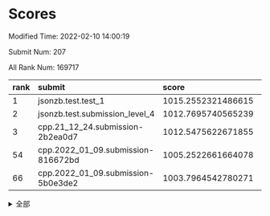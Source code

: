 # Scores

Modified Time: 2022-02-10 14:00:19

Submit Num: 207

All Rank Num: 169717

| rank |               submit               |       score        |       sigma        | pk_num |
| :--- | :--------------------------------- | :----------------- | :----------------- | :----- |
| 1    | jsonzb.test.test_1                 | 1015.2552321486615 | 0.8662918064889529 | 3281   |
| 2    | jsonzb.test.submission_level_4     | 1012.7695740565239 | 0.8096578974626416 | 3281   |
| 3    | cpp.21_12_24.submission-2b2ea0d7   | 1012.5475622671855 | 0.8115018792123107 | 3280   |
| 54   | cpp.2022_01_09.submission-816672bd | 1005.2522661664078 | 0.7284858576396285 | 3283   |
| 66   | cpp.2022_01_09.submission-5b0e3de2 | 1003.7964542780271 | 0.7224771230573982 | 3277   |


<details>
<summary>全部</summary>

| rank |                 submit                 |       score        |       sigma        | pk_num |
| :--- | :------------------------------------- | :----------------- | :----------------- | :----- |
| 1    | jsonzb.test.test_1                     | 1015.2552321486615 | 0.8662918064889529 | 3281   |
| 2    | jsonzb.test.submission_level_4         | 1012.7695740565239 | 0.8096578974626416 | 3281   |
| 3    | cpp.21_12_24.submission-2b2ea0d7       | 1012.5475622671855 | 0.8115018792123107 | 3280   |
| 4    | gobigger.level_3.submission_level_3_34 | 1011.9957965062812 | 0.7669881786944506 | 3281   |
| 5    | gobigger.level_3.submission_level_3_42 | 1011.6707920895848 | 0.7728787031380518 | 3278   |
| 6    | gobigger.level_3.submission_level_3_8  | 1011.6179607351884 | 0.7830592553876936 | 3282   |
| 7    | gobigger.level_3.submission_level_3_31 | 1011.2306055603298 | 0.7889630112401914 | 3285   |
| 8    | gobigger.level_3.submission_level_3_12 | 1011.0119743721782 | 0.796115687956667  | 3278   |
| 9    | gobigger.level_3.submission_level_3_46 | 1010.8732364149583 | 0.7808028300628701 | 3283   |
| 10   | gobigger.level_3.submission_level_3_7  | 1010.8693016589788 | 0.7499319932173407 | 3281   |
| 11   | gobigger.level_3.submission_level_3_47 | 1010.8364690117438 | 0.7759832830683506 | 3282   |
| 12   | gobigger.level_3.submission_level_3_36 | 1010.8338221596872 | 0.7861748345157126 | 3286   |
| 13   | gobigger.level_3.submission_level_3_43 | 1010.7426152111194 | 0.7509456450299244 | 3280   |
| 14   | gobigger.level_3.submission_level_3_48 | 1010.7390575277335 | 0.7686985088058593 | 3280   |
| 15   | gobigger.level_3.submission_level_3_10 | 1010.6915853202765 | 0.7653426665479275 | 3277   |
| 16   | gobigger.level_3.submission_level_3_28 | 1010.673789833694  | 0.738038466645405  | 3273   |
| 17   | gobigger.level_3.submission_level_3_1  | 1010.6690514288667 | 0.7638324217887168 | 3279   |
| 18   | gobigger.level_3.submission_level_3_23 | 1010.5909001173173 | 0.7706029349282573 | 3283   |
| 19   | gobigger.level_3.submission_level_3_25 | 1010.5896562572311 | 0.7580957294009495 | 3280   |
| 20   | gobigger.level_3.submission_level_3_9  | 1010.4946356930369 | 0.7943345883482628 | 3274   |
| 21   | gobigger.level_3.submission_level_3_19 | 1010.4612386027826 | 0.7784024294780699 | 3282   |
| 22   | gobigger.level_3.submission_level_3_17 | 1010.2209756766523 | 0.7615682525537348 | 3283   |
| 23   | gobigger.level_3.submission_level_3_22 | 1010.1548669315641 | 0.7515386845281228 | 3278   |
| 24   | gobigger.level_3.submission_level_3_4  | 1010.087557687654  | 0.7643107733801019 | 3278   |
| 25   | gobigger.level_3.submission_level_3_45 | 1010.0712863884172 | 0.7624621282990268 | 3282   |
| 26   | gobigger.level_3.submission_level_3_3  | 1010.0531904291947 | 0.7621962742307001 | 3279   |
| 27   | gobigger.level_3.submission_level_3_40 | 1009.9985701676504 | 0.7628516996562605 | 3277   |
| 28   | gobigger.level_3.submission_level_3_6  | 1009.9216226198162 | 0.7586549408367117 | 3281   |
| 29   | gobigger.level_3.submission_level_3_16 | 1009.8761065880778 | 0.7405076912374441 | 3276   |
| 30   | gobigger.level_3.submission_level_3_27 | 1009.7778078538496 | 0.7353297308140526 | 3274   |
| 31   | gobigger.level_3.submission_level_3_38 | 1009.6094027870407 | 0.7616659323237378 | 3280   |
| 32   | gobigger.level_3.submission_level_3_0  | 1009.6038433461456 | 0.741797577734387  | 3283   |
| 33   | gobigger.level_3.submission_level_3_20 | 1009.5461514388504 | 0.7470626081224092 | 3277   |
| 34   | gobigger.level_3.submission_level_3_18 | 1009.5140362643151 | 0.7446464779416996 | 3275   |
| 35   | gobigger.level_3.submission_level_3_13 | 1009.513201727255  | 0.7694406926479613 | 3283   |
| 36   | gobigger.level_3.submission_level_3_11 | 1009.381068611361  | 0.7451692580792528 | 3284   |
| 37   | gobigger.level_3.submission_level_3_44 | 1009.3800029390519 | 0.7486990996192618 | 3284   |
| 38   | gobigger.level_3.submission_level_3_30 | 1009.3770646134053 | 0.758657284952685  | 3281   |
| 39   | gobigger.level_3.submission_level_3_41 | 1009.3078749572029 | 0.7626055034069166 | 3281   |
| 40   | gobigger.level_3.submission_level_3_2  | 1009.2762102723284 | 0.738719440887982  | 3279   |
| 41   | gobigger.level_3.submission_level_3_39 | 1009.2701046078676 | 0.7479150690645074 | 3280   |
| 42   | gobigger.level_3.submission_level_3_35 | 1009.2241708919115 | 0.7440249687358313 | 3281   |
| 43   | gobigger.level_3.submission_level_3_29 | 1009.1729659950731 | 0.7444658744759495 | 3281   |
| 44   | gobigger.level_3.submission_level_3_24 | 1009.1585952403267 | 0.7533728421762166 | 3282   |
| 45   | gobigger.level_3.submission_level_3_26 | 1009.123664415854  | 0.7620402443886622 | 3285   |
| 46   | gobigger.level_3.submission_level_3_49 | 1009.0181198970332 | 0.7336439475683865 | 3278   |
| 47   | gobigger.level_3.submission_level_3_15 | 1008.9357679966901 | 0.7644848456761636 | 3274   |
| 48   | gobigger.level_3.submission_level_3_14 | 1008.8948986131168 | 0.7354600924210354 | 3282   |
| 49   | gobigger.level_3.submission_level_3_21 | 1008.8708905862563 | 0.7354606338816979 | 3281   |
| 50   | gobigger.level_3.submission_level_3_5  | 1008.8406848009024 | 0.7420848279449449 | 3276   |
| 51   | gobigger.level_3.submission_level_3_32 | 1008.5002042147643 | 0.7534619764811782 | 3278   |
| 52   | gobigger.level_3.submission_level_3_33 | 1008.354832246434  | 0.7564882124504619 | 3282   |
| 53   | gobigger.level_3.submission_level_3_37 | 1008.1578175534227 | 0.7591974038515037 | 3281   |
| 54   | cpp.2022_01_09.submission-816672bd     | 1005.2522661664078 | 0.7284858576396285 | 3283   |
| 55   | gobigger.level_1.submission_level_1_10 | 1005.0850329236507 | 0.7280194144426767 | 3284   |
| 56   | gobigger.level_1.submission_level_1_6  | 1004.8481468493939 | 0.7174686714779094 | 3282   |
| 57   | gobigger.level_1.submission_level_1_31 | 1004.7860428114577 | 0.7249932666088794 | 3278   |
| 58   | gobigger.level_1.submission_level_1_21 | 1004.6774374015304 | 0.7307876447905166 | 3279   |
| 59   | gobigger.level_1.submission_level_1_1  | 1004.4988011619039 | 0.726118505899768  | 3282   |
| 60   | gobigger.level_1.submission_level_1_28 | 1004.3708491906968 | 0.7351809206795161 | 3278   |
| 61   | gobigger.level_1.submission_level_1_5  | 1004.0707571251565 | 0.72893141487308   | 3275   |
| 62   | gobigger.level_1.submission_level_1_33 | 1004.0292046431308 | 0.7080208688712384 | 3280   |
| 63   | gobigger.level_1.submission_level_1_48 | 1003.9646460374698 | 0.7203333306407703 | 3272   |
| 64   | gobigger.level_1.submission_level_1_19 | 1003.9453663472551 | 0.7096311674314788 | 3276   |
| 65   | gobigger.level_1.submission_level_1_26 | 1003.9431404468014 | 0.7151849169813904 | 3276   |
| 66   | cpp.2022_01_09.submission-5b0e3de2     | 1003.7964542780271 | 0.7224771230573982 | 3277   |
| 67   | gobigger.level_1.submission_level_1_34 | 1003.7283296645386 | 0.7264907272917066 | 3274   |
| 68   | gobigger.level_1.submission_level_1_49 | 1003.7233184345425 | 0.7165462315830665 | 3281   |
| 69   | gobigger.level_1.submission_level_1_41 | 1003.6863252993388 | 0.7277277351559119 | 3283   |
| 70   | gobigger.level_1.submission_level_1_11 | 1003.6586850101316 | 0.7027444012381739 | 3279   |
| 71   | gobigger.level_1.submission_level_1_16 | 1003.643945658227  | 0.7103960465142506 | 3279   |
| 72   | gobigger.level_1.submission_level_1_43 | 1003.5823664303806 | 0.7112600566673292 | 3282   |
| 73   | gobigger.level_1.submission_level_1_42 | 1003.5294021630106 | 0.7351669705406552 | 3282   |
| 74   | gobigger.level_1.submission_level_1_20 | 1003.5191924012763 | 0.7093670534566556 | 3279   |
| 75   | gobigger.level_1.submission_level_1_18 | 1003.4870330603167 | 0.7222598142768881 | 3274   |
| 76   | gobigger.level_1.submission_level_1_23 | 1003.3667674057199 | 0.7248610867213521 | 3281   |
| 77   | gobigger.level_1.submission_level_1_0  | 1003.3467307258961 | 0.7144817580908919 | 3282   |
| 78   | gobigger.level_1.submission_level_1_15 | 1003.3129248614285 | 0.7189954914212515 | 3277   |
| 79   | gobigger.level_1.submission_level_1_4  | 1003.3065693468326 | 0.7111471691144693 | 3279   |
| 80   | gobigger.level_1.submission_level_1_27 | 1003.303971412441  | 0.7204586188814611 | 3277   |
| 81   | gobigger.level_1.submission_level_1_29 | 1003.2812509502766 | 0.7218891141167436 | 3280   |
| 82   | gobigger.level_1.submission_level_1_8  | 1003.2046979752396 | 0.7095278871711292 | 3281   |
| 83   | gobigger.level_1.submission_level_1_30 | 1003.1969991000374 | 0.7253279587384205 | 3279   |
| 84   | gobigger.level_1.submission_level_1_13 | 1003.0699460126809 | 0.7009757262111403 | 3278   |
| 85   | gobigger.level_1.submission_level_1_32 | 1003.060816170777  | 0.719513548382458  | 3277   |
| 86   | gobigger.level_1.submission_level_1_37 | 1003.0029852767029 | 0.7120668920553537 | 3282   |
| 87   | gobigger.level_1.submission_level_1_22 | 1002.9460336172734 | 0.716279926870778  | 3277   |
| 88   | gobigger.level_1.submission_level_1_17 | 1002.9029402477729 | 0.7172848489161194 | 3277   |
| 89   | gobigger.level_1.submission_level_1_12 | 1002.8993498196525 | 0.7289586724950614 | 3281   |
| 90   | gobigger.level_1.submission_level_1_44 | 1002.8746321715504 | 0.7103975280331224 | 3279   |
| 91   | gobigger.level_1.submission_level_1_36 | 1002.8432382771102 | 0.6950257766964297 | 3278   |
| 92   | gobigger.level_1.submission_level_1_40 | 1002.8338945425933 | 0.7252828525414201 | 3275   |
| 93   | gobigger.level_1.submission_level_1_35 | 1002.8152422993936 | 0.7177494449628787 | 3284   |
| 94   | gobigger.level_1.submission_level_1_14 | 1002.7846217761049 | 0.7085442787418642 | 3285   |
| 95   | gobigger.level_1.submission_level_1_7  | 1002.5381141830452 | 0.7088426242577341 | 3280   |
| 96   | gobigger.level_1.submission_level_1_3  | 1002.5090628547939 | 0.7162478282118944 | 3282   |
| 97   | gobigger.level_1.submission_level_1_9  | 1002.4216027744037 | 0.7258725117124749 | 3279   |
| 98   | gobigger.level_1.submission_level_1_25 | 1002.4168226085064 | 0.7080880933317706 | 3275   |
| 99   | gobigger.level_1.submission_level_1_47 | 1002.4064176736177 | 0.7233070998050642 | 3282   |
| 100  | gobigger.level_1.submission_level_1_39 | 1002.1806433350141 | 0.7185971883953169 | 3278   |
| 101  | gobigger.level_1.submission_level_1_2  | 1002.1772479314526 | 0.7055030165858936 | 3283   |
| 102  | gobigger.level_1.submission_level_1_45 | 1002.1475247461635 | 0.7225262268246307 | 3279   |
| 103  | gobigger.level_1.submission_level_1_46 | 1002.1194640328624 | 0.7053324146852895 | 3277   |
| 104  | gobigger.level_1.submission_level_1_24 | 1001.890798526969  | 0.7112471149038729 | 3278   |
| 105  | gobigger.level_1.submission_level_1_38 | 1001.3376126578254 | 0.7120739962738557 | 3273   |
| 106  | gobigger.random.submission_random_14   | 997.7062141211151  | 0.713691686508039  | 3282   |
| 107  | gobigger.random.submission_random_28   | 997.5937239327401  | 0.7089727615807049 | 3281   |
| 108  | gobigger.random.submission_random_0    | 996.8186938836936  | 0.7127777324948513 | 3280   |
| 109  | gobigger.random.submission_random_1    | 996.6737147785502  | 0.7086361284827092 | 3281   |
| 110  | gobigger.random.submission_random_16   | 996.6686575861631  | 0.7038224457347156 | 3276   |
| 111  | gobigger.random.submission_random_20   | 996.6247669206539  | 0.7129966030245433 | 3273   |
| 112  | gobigger.random.submission_random_12   | 996.6100168329721  | 0.7162892890382908 | 3277   |
| 113  | gobigger.random.submission_random_26   | 996.5051104675368  | 0.7024392986050404 | 3279   |
| 114  | gobigger.random.submission_random_7    | 996.4787925116088  | 0.705678220023602  | 3280   |
| 115  | gobigger.random.submission_random_34   | 996.4253705657115  | 0.7209280269478245 | 3282   |
| 116  | gobigger.random.submission_random_24   | 996.3541544000452  | 0.7080736526188962 | 3275   |
| 117  | gobigger.random.submission_random_48   | 996.3320591034359  | 0.7143040852478187 | 3288   |
| 118  | gobigger.random.submission_random_37   | 996.316944796293   | 0.7086772810314833 | 3279   |
| 119  | gobigger.random.submission_random_44   | 996.1948547886446  | 0.7114065124660666 | 3278   |
| 120  | gobigger.random.submission_random_17   | 996.1450088954643  | 0.7022589161055851 | 3280   |
| 121  | gobigger.random.submission_random_36   | 996.0562920706514  | 0.708169305443691  | 3280   |
| 122  | gobigger.random.submission_random_31   | 996.0252722441711  | 0.698442218761284  | 3283   |
| 123  | gobigger.random.submission_random_42   | 995.9724938393973  | 0.7067198568123998 | 3278   |
| 124  | gobigger.random.submission_random_23   | 995.8978666092707  | 0.7018352843674869 | 3281   |
| 125  | gobigger.random.submission_random_45   | 995.8329353408245  | 0.7131210991606683 | 3281   |
| 126  | gobigger.random.submission_random_32   | 995.807129420878   | 0.7004084950764552 | 3276   |
| 127  | gobigger.random.submission_random_2    | 995.7962661369002  | 0.7062745668771847 | 3288   |
| 128  | gobigger.random.submission_random_47   | 995.7853506409855  | 0.7169492572014062 | 3277   |
| 129  | gobigger.random.submission_random_46   | 995.7833327652054  | 0.7180472248965786 | 3280   |
| 130  | gobigger.random.submission_random_33   | 995.7790940465908  | 0.7122873515031867 | 3281   |
| 131  | gobigger.random.submission_random_21   | 995.7557114264457  | 0.7116022889849148 | 3287   |
| 132  | gobigger.random.submission_random_29   | 995.7100114364412  | 0.7185235076750927 | 3277   |
| 133  | gobigger.random.submission_random_27   | 995.6822367939145  | 0.6965353901569562 | 3279   |
| 134  | gobigger.random.submission_random_41   | 995.6718559127615  | 0.7065541477769681 | 3281   |
| 135  | gobigger.random.submission_random_22   | 995.6544977543348  | 0.7098995040323746 | 3275   |
| 136  | gobigger.random.submission_random_4    | 995.6374318936649  | 0.7046194350241302 | 3276   |
| 137  | gobigger.random.submission_random_10   | 995.6143135435566  | 0.7174358629198064 | 3284   |
| 138  | gobigger.random.submission_random_40   | 995.577781423404   | 0.7054798091677263 | 3281   |
| 139  | gobigger.random.submission_random_8    | 995.4952391457417  | 0.7159735387101592 | 3280   |
| 140  | gobigger.random.submission_random_38   | 995.4852803726861  | 0.7020053564097538 | 3281   |
| 141  | gobigger.random.submission_random_6    | 995.4058954982669  | 0.711672240631947  | 3282   |
| 142  | gobigger.random.submission_random_19   | 995.3644390852761  | 0.7173097689878255 | 3281   |
| 143  | gobigger.random.submission_random_11   | 995.2365737251141  | 0.7103560136374242 | 3281   |
| 144  | gobigger.random.submission_random_39   | 995.1476601652437  | 0.7131967827593471 | 3275   |
| 145  | gobigger.random.submission_random_25   | 995.1047607851818  | 0.7042087581477942 | 3274   |
| 146  | gobigger.random.submission_random_43   | 994.9583928809363  | 0.7082306407848236 | 3282   |
| 147  | gobigger.random.submission_random_30   | 994.8747269599705  | 0.7240805057116511 | 3275   |
| 148  | gobigger.random.submission_random_15   | 994.8639617497254  | 0.7225446204540886 | 3283   |
| 149  | gobigger.random.submission_random_3    | 994.8090808886335  | 0.7111753537021971 | 3281   |
| 150  | gobigger.random.submission_random_35   | 994.7904995802543  | 0.7165396823957422 | 3281   |
| 151  | gobigger.random.submission_random_18   | 994.7201372439316  | 0.7258498344843325 | 3280   |
| 152  | gobigger.random.submission_random_5    | 994.6469308191013  | 0.7192658281987467 | 3281   |
| 153  | gobigger.random.submission_random_9    | 994.5799113363005  | 0.7185185944738448 | 3279   |
| 154  | gobigger.random.submission_random_13   | 994.5616285598988  | 0.716374573889046  | 3280   |
| 155  | gobigger.random.submission_random_49   | 994.5524555655539  | 0.7065683331623799 | 3275   |
| 156  | gobigger.level_2.submission_level_2_2  | 993.541477177548   | 0.7308551134787159 | 3280   |
| 157  | gobigger.level_2.submission_level_2_43 | 993.411363969272   | 0.7237453197553042 | 3277   |
| 158  | gobigger.level_2.submission_level_2_3  | 993.2795704042039  | 0.7231987265128469 | 3282   |
| 159  | gobigger.level_2.submission_level_2_9  | 993.112917014667   | 0.7462921605747056 | 3282   |
| 160  | gobigger.level_2.submission_level_2_5  | 993.0740506668186  | 0.7391606936697365 | 3280   |
| 161  | gobigger.level_2.submission_level_2_18 | 993.0533268473911  | 0.7346983767448022 | 3280   |
| 162  | gobigger.level_2.submission_level_2_34 | 993.021856933232   | 0.736342047118526  | 3282   |
| 163  | gobigger.level_2.submission_level_2_8  | 992.9409768247187  | 0.7379844043908724 | 3279   |
| 164  | gobigger.level_2.submission_level_2_38 | 992.8805127831049  | 0.7276256960059203 | 3279   |
| 165  | gobigger.level_2.submission_level_2_46 | 992.7794069865753  | 0.7528498745951338 | 3276   |
| 166  | gobigger.level_2.submission_level_2_37 | 992.7664169019023  | 0.7287053746733317 | 3279   |
| 167  | gobigger.level_2.submission_level_2_15 | 992.6931265432252  | 0.7291355233797846 | 3279   |
| 168  | gobigger.level_2.submission_level_2_11 | 992.688434979807   | 0.7339258045405265 | 3279   |
| 169  | gobigger.level_2.submission_level_2_30 | 992.6860768403226  | 0.7330354152067354 | 3286   |
| 170  | gobigger.level_2.submission_level_2_23 | 992.629729996855   | 0.7488426459122863 | 3280   |
| 171  | gobigger.level_2.submission_level_2_20 | 992.5834822005555  | 0.7325509059175729 | 3278   |
| 172  | gobigger.level_2.submission_level_2_27 | 992.4872586725759  | 0.7301245893542827 | 3280   |
| 173  | gobigger.level_2.submission_level_2_44 | 992.4392866757738  | 0.7365829466438917 | 3277   |
| 174  | gobigger.level_2.submission_level_2_45 | 992.412320773208   | 0.7541186479853863 | 3276   |
| 175  | gobigger.level_2.submission_level_2_49 | 992.4105978336718  | 0.7393316766135969 | 3277   |
| 176  | gobigger.level_2.submission_level_2_7  | 992.3870098842419  | 0.7451942608261148 | 3279   |
| 177  | gobigger.level_2.submission_level_2_29 | 992.3810951585618  | 0.7581663382153434 | 3281   |
| 178  | gobigger.level_2.submission_level_2_0  | 992.2909924053403  | 0.7424094528899966 | 3283   |
| 179  | gobigger.level_2.submission_level_2_14 | 992.2081086295887  | 0.7395813796800189 | 3279   |
| 180  | gobigger.level_2.submission_level_2_12 | 992.2019198066075  | 0.7207785694897759 | 3284   |
| 181  | gobigger.level_2.submission_level_2_40 | 992.197588887408   | 0.7463941865552193 | 3275   |
| 182  | gobigger.level_2.submission_level_2_19 | 992.1807473694637  | 0.7411217884603534 | 3277   |
| 183  | gobigger.level_2.submission_level_2_6  | 992.1480097079746  | 0.7546035793832028 | 3276   |
| 184  | gobigger.level_2.submission_level_2_48 | 992.142400389406   | 0.7262552530610094 | 3283   |
| 185  | gobigger.level_2.submission_level_2_47 | 992.0887455661342  | 0.7417506993423804 | 3275   |
| 186  | gobigger.level_2.submission_level_2_35 | 992.0169343249544  | 0.7579493755902061 | 3280   |
| 187  | gobigger.level_2.submission_level_2_17 | 992.0006540672283  | 0.7389359914106334 | 3280   |
| 188  | gobigger.level_2.submission_level_2_33 | 991.9933658561881  | 0.7457554240293502 | 3278   |
| 189  | gobigger.level_2.submission_level_2_13 | 991.991081801371   | 0.7555667470603208 | 3277   |
| 190  | gobigger.level_2.submission_level_2_22 | 991.9586198724373  | 0.7417616586013841 | 3284   |
| 191  | gobigger.level_2.submission_level_2_16 | 991.938450119364   | 0.7519541592635636 | 3285   |
| 192  | gobigger.level_2.submission_level_2_1  | 991.9290311794412  | 0.738023262188768  | 3279   |
| 193  | gobigger.level_2.submission_level_2_10 | 991.921892554295   | 0.7495098043423494 | 3278   |
| 194  | gobigger.level_2.submission_level_2_24 | 991.8681483236035  | 0.7350519520775692 | 3279   |
| 195  | gobigger.level_2.submission_level_2_31 | 991.8173391849003  | 0.7444096476925441 | 3282   |
| 196  | gobigger.level_2.submission_level_2_39 | 991.7938524821369  | 0.7516783126973906 | 3279   |
| 197  | gobigger.level_2.submission_level_2_4  | 991.6475671667298  | 0.7631933863850009 | 3283   |
| 198  | gobigger.level_2.submission_level_2_21 | 991.4342040079202  | 0.7501079409681332 | 3278   |
| 199  | gobigger.level_2.submission_level_2_28 | 991.3968348190878  | 0.7602252520653291 | 3280   |
| 200  | gobigger.level_2.submission_level_2_32 | 991.32074734028    | 0.7571503527373246 | 3285   |
| 201  | gobigger.level_2.submission_level_2_36 | 991.2669166605821  | 0.7434147610600305 | 3277   |
| 202  | gobigger.level_2.submission_level_2_26 | 991.1607705327255  | 0.7464728762471993 | 3281   |
| 203  | gobigger.level_2.submission_level_2_25 | 990.8536890550366  | 0.7435110820760573 | 3276   |
| 204  | gobigger.level_2.submission_level_2_42 | 990.5533100585325  | 0.7501081463168912 | 3279   |
| 205  | gobigger.level_2.submission_level_2_41 | 990.1824111341796  | 0.7727065663557645 | 3278   |
| 206  | gobigger.none.submission_none_1        | 978.715177402223   | 1.1984408852893507 | 3273   |
| 207  | gobigger.none.submission_none_0        | 978.1509864393513  | 1.2237386798145151 | 3281   |

</details>